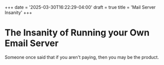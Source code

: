 +++
date = '2025-03-30T16:22:29-04:00'
draft = true
title = 'Mail Server Insanity'
+++
# The Insanity of Running your Own Email Server

Someone once said that if you aren't paying,
then you may be the product. 
